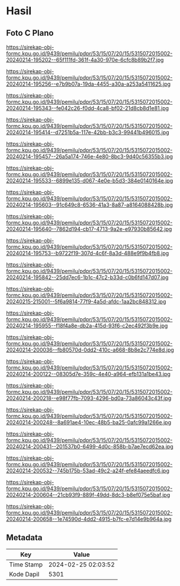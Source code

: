 # Hasil

## Foto C Plano

https://sirekap-obj-formc.kpu.go.id/9439/pemilu/pdpr/53/15/07/20/15/5315072015002-20240214-195202--65f111fd-361f-4a30-970e-6cfc8b89b2f7.jpg

https://sirekap-obj-formc.kpu.go.id/9439/pemilu/pdpr/53/15/07/20/15/5315072015002-20240214-195256--e7b9b07a-19da-4455-a30a-a253a5411625.jpg

https://sirekap-obj-formc.kpu.go.id/9439/pemilu/pdpr/53/15/07/20/15/5315072015002-20240214-195343--fe042c26-f0dd-4ca8-bf02-21d8cb8d1e81.jpg

https://sirekap-obj-formc.kpu.go.id/9439/pemilu/pdpr/53/15/07/20/15/5315072015002-20240214-195414--d7251b5a-117e-42bb-b3c3-99441b496015.jpg

https://sirekap-obj-formc.kpu.go.id/9439/pemilu/pdpr/53/15/07/20/15/5315072015002-20240214-195457--26a5a174-746e-4e80-8bc3-9d40c56355b3.jpg

https://sirekap-obj-formc.kpu.go.id/9439/pemilu/pdpr/53/15/07/20/15/5315072015002-20240214-195533--6899e135-d067-4e0e-b5d3-384e0140164e.jpg

https://sirekap-obj-formc.kpu.go.id/9439/pemilu/pdpr/53/15/07/20/15/5315072015002-20240214-195603--91c649c8-6536-41a3-8a87-a8164088428b.jpg

https://sirekap-obj-formc.kpu.go.id/9439/pemilu/pdpr/53/15/07/20/15/5315072015002-20240214-195640--7862d194-cb17-4713-9a2e-e97930b85642.jpg

https://sirekap-obj-formc.kpu.go.id/9439/pemilu/pdpr/53/15/07/20/15/5315072015002-20240214-195753--b9722f19-307d-4c6f-8a3d-488e9f9b4fb8.jpg

https://sirekap-obj-formc.kpu.go.id/9439/pemilu/pdpr/53/15/07/20/15/5315072015002-20240214-195842--25dd7ec6-1b1c-47c2-b33d-c0b6fd147d07.jpg

https://sirekap-obj-formc.kpu.go.id/9439/pemilu/pdpr/53/15/07/20/15/5315072015002-20240215-215001--5f6a9814-77f9-4a5d-afdc-1aa2bc848312.jpg

https://sirekap-obj-formc.kpu.go.id/9439/pemilu/pdpr/53/15/07/20/15/5315072015002-20240214-195955--f18f4a8e-db2a-415d-93f6-c2ec492f3b9e.jpg

https://sirekap-obj-formc.kpu.go.id/9439/pemilu/pdpr/53/15/07/20/15/5315072015002-20240214-200036--fb80570d-0dd2-410c-a668-8b8e2c774e8d.jpg

https://sirekap-obj-formc.kpu.go.id/9439/pemilu/pdpr/53/15/07/20/15/5315072015002-20240214-200122--08305d7e-359c-4e40-a964-efb131a1be43.jpg

https://sirekap-obj-formc.kpu.go.id/9439/pemilu/pdpr/53/15/07/20/15/5315072015002-20240214-200218--e98f77fb-7093-4296-bd0a-73a86043c43f.jpg

https://sirekap-obj-formc.kpu.go.id/9439/pemilu/pdpr/53/15/07/20/15/5315072015002-20240214-200248--8a691ae4-10ec-48b5-ba25-0afc99a1266e.jpg

https://sirekap-obj-formc.kpu.go.id/9439/pemilu/pdpr/53/15/07/20/15/5315072015002-20240214-200431--201537b0-6499-4d0c-858b-b7ae7ecd62ea.jpg

https://sirekap-obj-formc.kpu.go.id/9439/pemilu/pdpr/53/15/07/20/15/5315072015002-20240214-200532--745b175b-53ad-49c2-a24f-efe84aeedfc6.jpg

https://sirekap-obj-formc.kpu.go.id/9439/pemilu/pdpr/53/15/07/20/15/5315072015002-20240214-200604--21cb93f9-889f-49dd-8dc3-b8ef075e5baf.jpg

https://sirekap-obj-formc.kpu.go.id/9439/pemilu/pdpr/53/15/07/20/15/5315072015002-20240214-200658--1e74590d-4dd2-4915-b7fc-e7d14e9b964a.jpg


## Metadata

| Key        | Value               |
| ---------- | ------------------- |
| Time Stamp | 2024-02-25 02:03:52 |
| Kode Dapil | 5301                |



